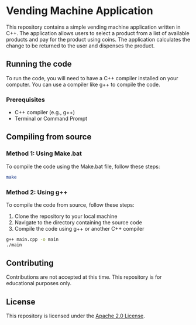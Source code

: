 # Vending Machine Application

This repository contains a simple vending machine application written in C++. The application allows users to select a product from a list of available products and pay for the product using coins. The application calculates the change to be returned to the user and dispenses the product.

## Running the code

To run the code, you will need to have a C++ compiler installed on your computer. You can use a compiler like g++ to compile the code.

### Prerequisites

- C++ compiler (e.g., g++)
- Terminal or Command Prompt

## Compiling from source

### Method 1: Using Make.bat

To compile the code using the Make.bat file, follow these steps:

```bash
make
```

### Method 2: Using g++

To compile the code from source, follow these steps:

1. Clone the repository to your local machine
2. Navigate to the directory containing the source code
3. Compile the code using g++ or another C++ compiler

```bash
g++ main.cpp -o main
./main
```

## Contributing

Contributions are not accepted at this time. This repository is for educational purposes only.

## License

This repository is licensed under the [Apache 2.0 License](LICENSE).
